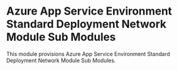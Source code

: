 # Azure App Service Environment Standard Deployment Network Module Sub Modules

This module provisions Azure App Service Environment Standard Deployment Network Module Sub Modules.
